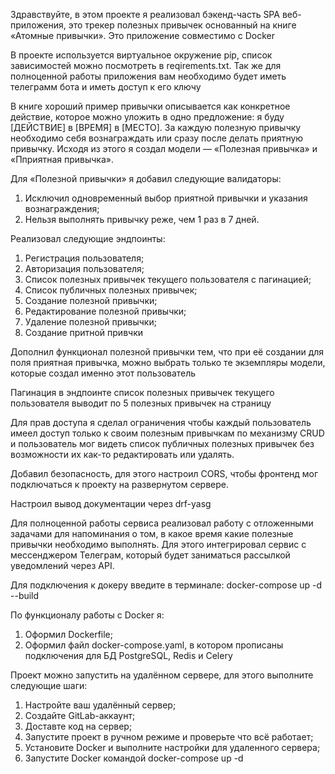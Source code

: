Здравствуйте, в этом проекте я реализовал бэкенд-часть SPA веб-приложения, это трекер полезных привычек основанный на книге «Атомные привычки». Это приложение совместимо с Docker

В проекте используется виртуальное окружение pip, список зависимостей можно посмотреть в reqirements.txt. Так же для полноценной работы приложения вам необходимо будет иметь телеграмм бота и иметь доступ к его ключу

В книге хороший пример привычки описывается как конкретное действие, которое можно уложить в одно предложение: я буду [ДЕЙСТВИЕ] в [ВРЕМЯ] в [МЕСТО]. За каждую полезную привычку необходимо себя вознаграждать или сразу после делать приятную привычку. 
Исходя из этого я создал модели — «Полезная привычка» и «Пприятная привычка».

Для «Полезной привычки» я добавил следующие валидаторы:
  1. Исключил одновременный выбор приятной привычки и указания вознаграждения;
  2. Нельзя выполнять привычку реже, чем 1 раз в 7 дней.

Реализовал следующие эндпоинты:
  1. Регистрация пользователя;
  2. Авторизация пользователя;
  3. Список полезных привычек текущего пользователя с пагинацией;
  4. Список публичных полезных привычек;
  5. Создание полезной привычки;
  6. Редактирование полезной привычки;
  7. Удаление полезной привычки;
  8. Создание притной привчки

Дополнил функционал полезной привычки тем, что при её создании для поля приятная привычка, можно выбрать только те экземпляры модели, которые создал именно этот пользователь

Пагинация в эндпоинте список полезных привычек текущего пользователя выводит по 5 полезных привычек на страницу

Для прав доступа я сделал ограничения чтобы каждый пользователь имеел доступ только к своим полезным привычкам по механизму CRUD и пользователь мог видеть список публичных полезных привычек без возможности их как-то редактировать или удалять.

Добавил безопасность, для этого настроил CORS, чтобы фронтенд мог подключаться к проекту на развернутом сервере.

Настроил вывод документации через drf-yasg

Для полноценной работы сервиса реализовал работу с отложенными задачами для напоминания о том, в какое время какие полезные привычки необходимо выполнять. Для этого  интегрировал сервис с мессенджером Телеграм, который будет заниматься рассылкой уведомлений через 
API.

Для подключения к докеру введите в терминале: docker-compose up -d --build

По функционалу работы с Docker я:
  1. Оформил Dockerfile;
  2. Оформил файл docker-compose.yaml, в котором прописаны подключения для БД PostgreSQL, Redis и Celery

Проект можно запустить на удалённом сервере, для этого выполните следующие шаги:
  1. Настройте ваш удалённый сервер;
  2. Создайте GitLab-аккаунт;
  3. Доставте код на сервер;
  4. Запустите проект в ручном режиме и проверьте что всё работает;
  5. Установите Docker и выполните настройки для удаленного сервера;
  6. Запустите Docker командой docker-compose up -d
